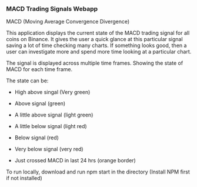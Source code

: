 ### MACD Trading Signals Webapp

MACD (Moving Average Convergence Divergence)

This application displays the current state of the MACD trading signal for all coins on Binance. It gives the user a quick glance at this particular signal saving a lot of time checking many charts. If something looks good, then a user can investigate more and spend more time looking at a particular chart. 

The signal is displayed across multiple time frames. Showing the state of MACD for each time frame. 

The state can be:
  * High above singal (Very green)
  * Above signal (green)
  * A little above signal (light green)
  * A little below signal (light red)
  * Below signal (red)
  * Very below signal (very red)
  
  * Just crossed MACD in last 24 hrs (orange border)

To run locally, download and run npm start in the directory (Install NPM first if not installed)
